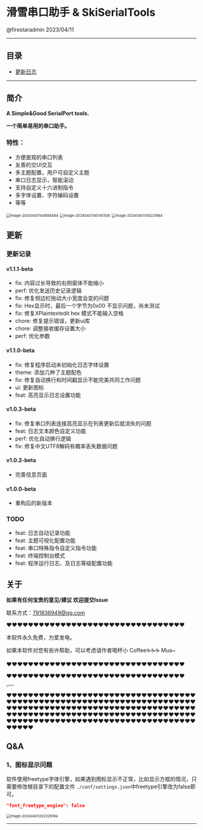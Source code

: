 # 滑雪串口助手 & SkiSerialTools



@firestaradmin 2023/04/11

---

## 目录
- [更新日志](#更新记录)

---
## 简介

**A Simple&Good SerialPort tools.**

**一个简单易用的串口助手。**

### 特性：

- 方便直观的串口列表
- 友善的交UI交互
- 多主题配置，用户可自定义主题
- 串口日志显示，智能滚动
- 支持自定义十六进制指令
- 多字体设置、字符编码设置
- 等等



<img src="./.assets_README/image-20240401144858484.png" alt="image-20240401144858484" style="zoom: 67%;" />

<img src="./.assets_README/image-20240401145141306.png" alt="image-20240401145141306" style="zoom:67%;" />

<img src="./.assets_README/image-20240401145221884.png" alt="image-20240401145221884" style="zoom:67%;" />


## 更新

### 更新记录

#### v1.1.1-beta
- fix: 内容过长导致的右侧窗体不能缩小
- perf: 优化发送历史记录逻辑
- fix: 修复侧边栏拖动大小宽度会变的问题
- fix: Hex显示时，最后一个字节为0x00 不显示问题，尚未测试
- fix: 修复XPlaintextedit hex 模式不能输入空格
- chore: 修复提示错误，更新ui库
- chore: 调整接收缓存设置大小
- perf: 优化参数


#### v1.1.0-beta
- fix: 修复程序启动未初始化日志字体设置
- theme: 添加几种了主题配色
- fix: 修复自动换行和时间戳显示不能完美共同工作问题
- ui: 更新图标
- feat: 高亮显示日志设置功能


#### v1.0.3-beta
- fix: 修复串口列表连接高亮显示在列表更新后就消失的问题
- feat: 日志文本颜色自定义功能
- perf: 优化自动换行逻辑
- fix: 修复中文UTF8解码有概率丢失数据问题

#### v1.0.2-beta
- 完善信息页面

#### v1.0.0-beta
- 重构后的新版本




### TODO

- feat: 日志自动记录功能
- feat: 主题可视化配置功能
- feat: 串口特殊指令自定义指令功能
- feat: 终端控制台模式
- feat: 程序运行日志、及日志等级配置功能




## 关于

**如果有任何宝贵的意见/建议 欢迎提交Issue**

联系方式：791836949@qq.com

❤❤❤❤❤❤❤❤❤❤❤❤❤❤❤❤❤❤❤❤❤❤❤❤❤❤❤❤❤❤❤❤❤

本软件永久免费，为爱发电。

如果本软件对您有些许帮助，可以考虑请作者喝杯小 Coffee☕☕☕ Mua~

❤❤❤❤❤❤❤❤❤❤❤❤❤❤❤❤❤❤❤❤❤❤❤❤❤❤❤❤❤❤❤❤❤

❤❤❤❤❤❤❤❤❤❤❤❤❤❤❤❤❤❤❤❤❤❤❤❤❤❤❤❤❤❤❤❤❤

<img src="./.assets_README/donate.jpg" alt="donate" style="zoom: 33%;" />

❤❤❤❤❤❤❤❤❤❤❤❤❤❤❤❤❤❤❤❤❤❤❤❤❤❤❤❤❤❤❤❤❤❤❤❤❤❤❤❤❤❤❤❤❤❤❤❤❤❤❤❤❤❤❤❤❤❤❤❤❤❤❤❤❤❤❤❤❤❤❤❤❤❤❤❤❤❤❤❤❤❤❤❤❤❤❤❤❤❤❤❤❤❤❤❤❤❤❤❤❤❤❤❤❤❤❤❤❤❤❤❤❤❤❤❤❤❤❤❤❤❤❤❤❤❤❤❤❤❤❤❤❤❤❤❤❤❤❤❤❤❤❤❤❤❤❤❤❤❤❤❤❤❤❤❤❤❤❤❤❤❤❤❤❤❤❤❤❤❤❤❤❤❤❤❤❤❤❤❤

## Q&A

### 1、图标显示问题

软件使用freetype字体引擎，如果遇到图标显示不正常，比如显示方框的情况，只需要修改根目录下的配置文件 `./conf/settings.json`中freetype引擎改为false即可。

```json
"font_freetype_engine": false
```

<img src="./.assets_README/image-20240401202226194.png" alt="image-20240401202226194" style="zoom:67%;" />

---